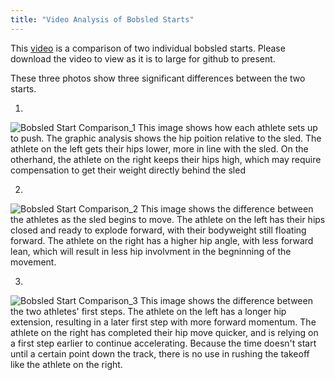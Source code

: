 ```yaml
---
title: "Video Analysis of Bobsled Starts"
---
```


This [video](https://github.com/jrrock77/knes381/blob/main/Bobsled%20Start%20Comparison.mp4) is a comparison of two individual bobsled starts. 
Please download the video to view as it is to large for github to present. 

These three photos show three significant differences between the two starts.

1. 
![Bobsled Start Comparison_1](https://user-images.githubusercontent.com/123665372/230742939-448622b8-7cd6-4991-8be9-8ba61ada5bf6.jpeg)
This image shows how each athlete sets up to push. The graphic analysis shows the hip poition relative to the sled. The athlete on the left gets their hips lower, more in line with the sled. On the otherhand, the athlete on the right keeps their hips high, which may require compensation to get their weight directly behind the sled


2.
![Bobsled Start Comparison_2](https://user-images.githubusercontent.com/123665372/230742949-8625d090-ad10-4f30-89fd-28d22ff31419.jpeg)
This image shows the difference between the athletes as the sled begins to move. The athlete on the left has their hips closed and ready to explode forward, with their bodyweight still floating forward. The athlete on the right has a higher hip angle, with less forward lean, which will result in less hip involvment in the begninning of the movement.


3.
![Bobsled Start Comparison_3](https://user-images.githubusercontent.com/123665372/230742954-d568eec5-817b-4dbb-83a9-fa35278d706c.jpeg)
This image shows the difference between the two athletes' first steps. The athlete on the left has a longer hip extension, resulting in a later first step with more forward momentum. The athlete on the right has completed their hip move quicker, and is relying on a first step earlier to continue accelerating. 
Because the time doesn't start until a certain point down the track, there is no use in rushing the takeoff like the athlete on the right.  
